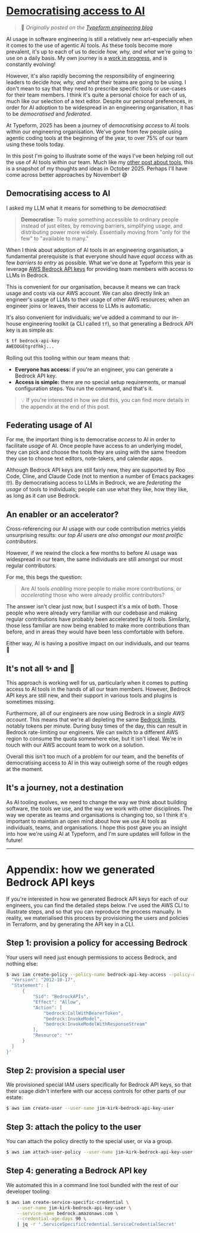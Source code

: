 # [Democratising access to AI](https://www.notion.so/typeform/Democratising-access-to-AI-26523dfc4c00803b98a6c044f6e00c5f)

> 🔗 *Originally posted on the [Typeform engineering blog](https://medium.com/typeforms-engineering-blog/democratising-access-to-ai-2baea617eff6)*

AI usage in software engineering is still a relatively new art&#x2013;especially when it comes to the use of agentic AI tools. As these tools become more prevalent, it's up to each of us to decide *how, why, and what* we're going to use on a daily basis. My own journey is a [work in progress](https://akuszyk.com/2025-07-18-how-i-use-ai-in-july-2025.html), and is constantly evolving!

However, it's also rapidly becoming the responsibility of engineering leaders to decide *how, why, and what* their teams are going to be using. I don't mean to say that they need to prescribe specific tools or use-cases for their team members. I think it's quite a personal choice for each of us, much like our selection of a text editor. Despite our personal preferences, in order for AI adoption to be widespread in an engineering organisation, it has to be *democratised* and *federated*.

At Typeform, 2025 has been a journey of *democratising access* to AI tools within our engineering organisation. We've gone from few people using agentic coding tools at the beginning of the year, to over 75% of our team using these tools today.

In this post I'm going to illustrate some of the ways I've been helping roll out the use of AI tools within our team. Much like my [other post about tools](https://akuszyk.com/2025-07-18-how-i-use-ai-in-july-2025.html), this is a snapshot of my thoughts and ideas in October 2025. Perhaps I'll have come across better approaches by November! 😅


## Democratising access to AI

I asked my LLM what it means for something to be *democratised*:

> **Democratise**: To make something accessible to ordinary people instead of just elites, by removing barriers, simplifying usage, and distributing power more widely. Essentially moving from "only for the few" to "available to many."

When I think about adoption of AI tools in an engineering organisation, a fundamental prerequisite is that everyone should have *equal access* with as few *barriers to entry* as possible. What we've done at Typeform this year is leverage [AWS Bedrock API keys](https://docs.aws.amazon.com/bedrock/latest/userguide/api-keys.html) for providing team members with access to LLMs in Bedrock.

This is convenient for our organisation, because it means we can track usage and costs via our AWS account. We can also directly link an engineer's usage of LLMs to their usage of other AWS resources; when an engineer joins or leaves, their access to LLMs is automatic.

It's also convenient for individuals; we've added a command to our in-house engineering toolkit (a CLI called `tf`), so that generating a Bedrock API key is as simple as:

```bash
$ tf bedrock-api-key
AWEDDGEtgrdfhkj...
```

Rolling out this tooling within our team means that:

-   **Everyone has access:** if you're an engineer, you can generate a Bedrock API key.
-   **Access is simple:** there are no special setup requirements, or manual configuration steps. You run the command, and that's it.

> 💡 If you're interested in how we did this, you can find more details in the appendix at the end of this post.


## Federating usage of AI

For me, the important thing is to democratise *access* to AI in order to facilitate *usage* of AI. Once people have access to an underlying model, they can pick and choose the tools they are using with the same freedom they use to choose text editors, note-takers, and calendar apps.

Although Bedrock API keys are still fairly new, they are supported by Roo Code, Cline, and Claude Code (not to mention a number of Emacs packages 🤓). By democratising access to LLMs in Bedrock, we are *federating the usage* of tools to individuals; people can use what they like, how they like, as long as it can use Bedrock.


## An enabler or an accelerator?

Cross-referencing our AI usage with our code contribution metrics yields unsurprising results: *our top AI users are also amongst our most prolific contributors*.

However, if we rewind the clock a few months to before AI usage was widespread in our team, the same individuals are still amongst our most regular contributors.

For me, this begs the question:

> Are AI tools *enabling* more people to make more contributions, or *accelerating* those who were already prolific contributors?

The answer isn't clear just now, but I suspect it's a mix of both. Those people who were already very familiar with our codebase and making regular contributions have probably been accelerated by AI tools. Similarly, those less familiar are now being enabled to make more contributions than before, and in areas they would have been less comfortable with before.

Either way, AI is having a positive impact on our individuals, and our teams 🚀


## It's not all ✨ and 🌈

This approach is working well for us, particularly when it comes to putting access to AI tools in the hands of all our team members. However, Bedrock API keys are still new, and their support in various tools and plugins is sometimes missing.

Furthermore, all of our engineers are now using Bedrock in a *single AWS account*. This means that we're all depleting the same [Bedrock limits](https://docs.aws.amazon.com/general/latest/gr/bedrock.html#limits_bedrock), notably tokens per minute. During busy times of the day, this can result in Bedrock rate-limiting our engineers. We can switch to a different AWS region to consume the quota somewhere else, but it isn't ideal. We're in touch with our AWS account team to work on a solution.

Overall this isn't too much of a problem for our team, and the benefits of democratising access to AI in this way outweigh some of the rough edges at the moment.


## It's a journey, not a destination

As AI tooling evolves, we need to change the way we think about building software, the tools we use, and the way we work with other disciplines. The way we operate as teams and organisations is changing too, so I think it's important to maintain an open mind about how we use AI tools as individuals, teams, and organisations. I hope this post gave you an insight into how we're using AI at Typeform, and I'm sure updates will follow in the future!

---


# Appendix: how we generated Bedrock API keys

If you're interested in how we generated Bedrock API keys for each of our engineers, you can find the detailed steps below. I've used the AWS CLI to illustrate steps, and so that you can reproduce the process manually. In reality, we materialised this process by provisioning the users and policies in Terraform, and by generating the API key in a CLI.


## Step 1: provision a policy for accessing Bedrock

Your users will need just enough permissions to access Bedrock, and nothing else:

```bash
$ aws iam create-policy --policy-name bedrock-api-key-access --policy-document '{
  "Version": "2012-10-17",
  "Statement": [
      {
          "Sid": "BedrockAPIs",
          "Effect": "Allow",
          "Action": [
              "bedrock:CallWithBearerToken",
              "bedrock:InvokeModel",
              "bedrock:InvokeModelWithResponseStream"
          ],
          "Resource": "*"
      }
  ]
}'
```


## Step 2: provision a special user

We provisioned special IAM users specifically for Bedrock API keys, so that their usage didn't interfere with our access controls for other parts of our estate:

```bash
$ aws iam create-user --user-name jim-kirk-bedrock-api-key-user
```


## Step 3: attach the policy to the user

You can attach the policy directly to the special user, or via a group.

```bash
$ aws iam attach-user-policy --user-name jim-kirk-bedrock-api-key-user --policy-arn arn:aws:iam::<account-id>:policy/bedrock-api-key-access
```


## Step 4: generating a Bedrock API key

We automated this in a command line tool bundled with the rest of our developer tooling:

```bash
$ aws iam create-service-specific-credential \
    --user-name jim-kirk-bedrock-api-key-user \
    --service-name bedrock.amazonaws.com \
    --credential-age-days 90 \
    | jq -r '.ServiceSpecificCredential.ServiceCredentialSecret'
```
